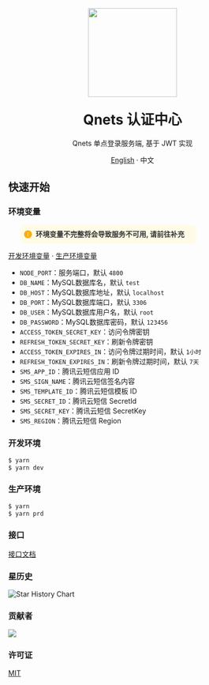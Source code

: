 <div align="center"><a name="readme-top"></a>
<img height="180" src="https://cdn.qnets.cn/logo.svg" />
<h1 style="margin-top: 1.5rem">Qnets 认证中心</h1>

Qnets 单点登录服务端, 基于 JWT 实现

[English](./README.md) · 中文

</div>

## 快速开始

### 环境变量

<blockquote class='is-warning'>
<svg viewBox="64 64 896 896" focusable="false" data-icon="exclamation-circle" wisdth="16px" height="16px" fill="#faad14" aria-hidden="true"><path d="M512 64C264.6 64 64 264.6 64 512s200.6 448 448 448 448-200.6 448-448S759.4 64 512 64zm-32 232c0-4.4 3.6-8 8-8h48c4.4 0 8 3.6 8 8v272c0 4.4-3.6 8-8 8h-48c-4.4 0-8-3.6-8-8V296zm32 440a48.01 48.01 0 010-96 48.01 48.01 0 010 96z"></path></svg>
<p style="margin: 0 12px 0 8px">环境变量不完整将会导致服务不可用, 请前往补充</p>
</blockquote>

[开发环境变量](https://github.com/hzh11012/qnets-sso-koa2/tree/master/.env.development) ·
[生产环境变量](https://github.com/hzh11012/qnets-sso-koa2/tree/master/.env.production)

-   <code>NODE_PORT</code>：服务端口，默认 <code>4800</code>
-   <code>DB_NAME</code>：MySQL数据库名，默认 <code>test</code>
-   <code>DB_HOST</code>：MySQL数据库地址，默认 <code>localhost</code>
-   <code>DB_PORT</code>：MySQL数据库端口，默认 <code>3306</code>
-   <code>DB_USER</code>：MySQL数据库用户名，默认 <code>root</code>
-   <code>DB_PASSWORD</code>：MySQL数据库密码，默认 <code>123456</code>
-   <code>ACCESS_TOKEN_SECRET_KEY</code>：访问令牌密钥
-   <code>REFRESH_TOKEN_SECRET_KEY</code>：刷新令牌密钥
-   <code>ACCESS_TOKEN_EXPIRES_IN</code>：访问令牌过期时间，默认 <code>1小时</code>
-   <code>REFRESH_TOKEN_EXPIRES_IN</code>：刷新令牌过期时间，默认 <code>7天</code>
-   <code>SMS_APP_ID</code>：腾讯云短信应用 ID
-   <code>SMS_SIGN_NAME</code>：腾讯云短信签名内容
-   <code>SMS_TEMPLATE_ID</code>：腾讯云短信模板 ID
-   <code>SMS_SECRET_ID</code>：腾讯云短信 SecretId
-   <code>SMS_SECRET_KEY</code>：腾讯云短信 SecretKey
-   <code>SMS_REGION</code>：腾讯云短信 Region

### 开发环境

```bash
$ yarn
$ yarn dev
```

### 生产环境

```bash
$ yarn
$ yarn prd
```

### 接口

[接口文档](https://github.com/hzh11012/qnets-sso-koa2/tree/master/doc)

### 星历史

![Star History Chart](https://api.star-history.com/svg?repos=hzh11012/qnets-sso-koa2&type=Date)

### 贡献者

<a href="https://github.com/hzh11012/qnets-sso-koa2/graphs/contributors">
    <img src="https://contrib.rocks/image?repo=hzh11012/qnets-sso-koa2" />
</a>

### 许可证

[MIT](https://github.com/hzh11012/qnets-sso-koa2/blob/master/LICENSE)

<style>
    .is-warning {
        width: fit-content;
        padding: 8px 12px 8px 8px;
        border-left: 0;
        border-radius: .6rem;
        font-size: 14px;
        font-weight: bold;
        display: flex;
        align-items: center;
        background-color: #fffbe6;
        color: #333;
        margin-bottom: 12px;
        line-height: 22px;
    }
    .is-warning p {
        font-size: 14px;
        margin-bottom: 0px;
    }
</style>
